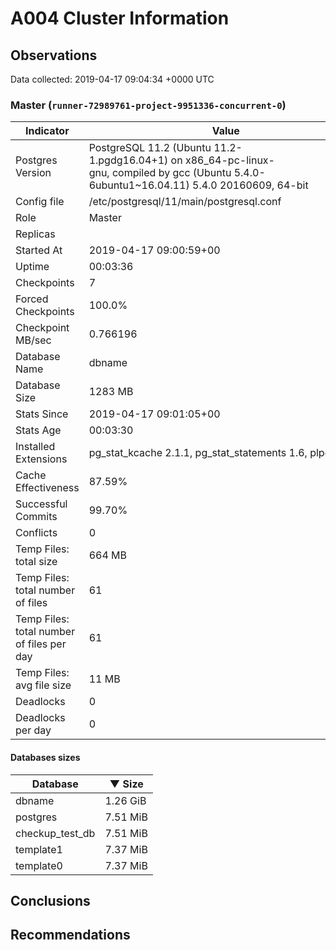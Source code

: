 # A004 Cluster Information #

## Observations ##
Data collected: 2019-04-17 09:04:34 +0000 UTC  



### Master (`runner-72989761-project-9951336-concurrent-0`) ###

 Indicator | Value
-----------|-------
Postgres Version | PostgreSQL&nbsp;11.2&nbsp;(Ubuntu&nbsp;11.2-1.pgdg16.04+1)&nbsp;on&nbsp;x86_64-pc-linux-gnu,&nbsp;compiled&nbsp;by&nbsp;gcc&nbsp;(Ubuntu&nbsp;5.4.0-6ubuntu1~16.04.11)&nbsp;5.4.0&nbsp;20160609,&nbsp;64-bit
Config file | /etc/postgresql/11/main/postgresql.conf
Role | Master
Replicas | 
Started At | 2019-04-17&nbsp;09:00:59+00
Uptime | 00:03:36
Checkpoints | 7
Forced Checkpoints | 100.0%
Checkpoint MB/sec | 0.766196
Database Name | dbname
Database Size | 1283&nbsp;MB
Stats Since | 2019-04-17&nbsp;09:01:05+00
Stats Age | 00:03:30
Installed Extensions | pg_stat_kcache&nbsp;2.1.1,&nbsp;pg_stat_statements&nbsp;1.6,&nbsp;plpgsql&nbsp;1.0
Cache Effectiveness | 87.59%
Successful Commits | 99.70%
Conflicts | 0
Temp Files: total size | 664&nbsp;MB
Temp Files: total number of files | 61
Temp Files: total number of files per day | 61
Temp Files: avg file size | 11&nbsp;MB
Deadlocks | 0
Deadlocks per day | 0

#### Databases sizes ####
Database | &#9660;&nbsp;Size
---------|------
dbname | 1.26&nbsp;GiB
postgres | 7.51&nbsp;MiB
checkup_test_db | 7.51&nbsp;MiB
template1 | 7.37&nbsp;MiB
template0 | 7.37&nbsp;MiB


## Conclusions ##


## Recommendations ##

